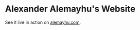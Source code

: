 # Alexander Alemayhu's Website

See it live in action on [alemayhu.com][0].

[0]: https://alemayhu.com

